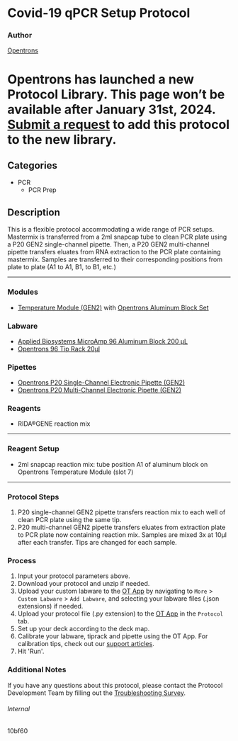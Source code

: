 # Covid-19 qPCR Setup Protocol

### Author
[Opentrons](https://opentrons.com/)


# Opentrons has launched a new Protocol Library. This page won’t be available after January 31st, 2024. [Submit a request](https://docs.google.com/forms/d/e/1FAIpQLSdYYp9QCKow4nn0KlCVsMS3HX0eJ0N9O7-erajKvcpT0lWbSg/viewform) to add this protocol to the new library.

## Categories
* PCR
	* PCR Prep

## Description
This is a flexible protocol accommodating a wide range of PCR setups. Mastermix is transferred from a 2ml snapcap tube to clean PCR plate using a P20 GEN2 single-channel pipette. Then, a P20 GEN2 multi-channel pipette transfers eluates from RNA extraction to the PCR plate containing mastermix. Samples are transferred to their corresponding positions from plate to plate (A1 to A1, B1, to B1, etc.)

---

### Modules
* [Temperature Module (GEN2)](https://shop.opentrons.com/collections/hardware-modules/products/tempdeck) with [Opentrons Aluminum Block Set](https://shop.opentrons.com/collections/hardware-modules/products/aluminum-block-set)

### Labware
* [Applied Biosystems MicroAmp 96 Aluminum Block 200 µL](https://www.thermofisher.com/order/catalog/product/N8010560#/N8010560)
* [Opentrons 96 Tip Rack 20µl](https://shop.opentrons.com/collections/opentrons-tips/products/opentrons-10ul-tips)

### Pipettes
* [Opentrons P20 Single-Channel Electronic Pipette (GEN2)](https://shop.opentrons.com/collections/ot-2-pipettes/products/single-channel-electronic-pipette)
* [Opentrons P20 Multi-Channel Electronic Pipette (GEN2)](https://shop.opentrons.com/collections/ot-2-pipettes/products/8-channel-electronic-pipette)

### Reagents
* RIDA®GENE reaction mix

---

### Reagent Setup
* 2ml snapcap reaction mix: tube position A1 of aluminum block on Opentrons Temperature Module (slot 7)

---

### Protocol Steps
1. P20 single-channel GEN2 pipette transfers reaction mix to each well of clean PCR plate using the same tip.
2. P20 multi-channel GEN2 pipette transfers eluates from extraction plate to PCR plate now containing reaction mix. Samples are mixed 3x at 10µl after each transfer. Tips are changed for each sample.

### Process
1. Input your protocol parameters above.
2. Download your protocol and unzip if needed.
3. Upload your custom labware to the [OT App](https://opentrons.com/ot-app) by navigating to `More` > `Custom Labware` > `Add Labware`, and selecting your labware files (.json extensions) if needed.
4. Upload your protocol file (.py extension) to the [OT App](https://opentrons.com/ot-app) in the `Protocol` tab.
5. Set up your deck according to the deck map.
6. Calibrate your labware, tiprack and pipette using the OT App. For calibration tips, check out our [support articles](https://support.opentrons.com/en/collections/1559720-guide-for-getting-started-with-the-ot-2).
7. Hit 'Run'.

### Additional Notes
If you have any questions about this protocol, please contact the Protocol Development Team by filling out the [Troubleshooting Survey](https://protocol-troubleshooting.paperform.co/).

###### Internal
10bf60
